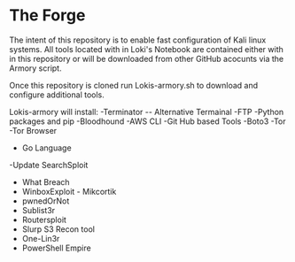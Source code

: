 # The Forge
The intent of this repository is to enable fast configuration of Kali linux systems. All tools located with in Loki's Notebook are contained either with in this repository or will be downloaded from other GitHub acocunts via the Armory script. 

Once this repository is cloned run Lokis-armory.sh to download and configure additional tools. 

Lokis-armory will install: 
-Terminator -- Alternative Termainal 
-FTP
-Python packages and pip
-Bloodhound
-AWS CLI
-Git Hub based Tools
-Boto3
-Tor
-Tor Browser
- Go Language

-Update SearchSploit
- What Breach
- WinboxExploit - Mikcortik
- pwnedOrNot
- Sublist3r
- Routersploit
- Slurp S3 Recon tool
- One-Lin3r
- PowerShell Empire

